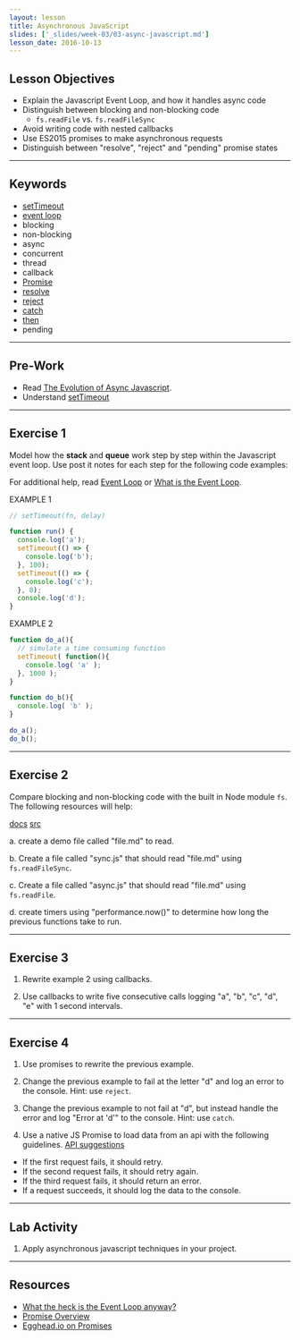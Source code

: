```yaml
---
layout: lesson
title: Asynchronous JavaScript
slides: ['_slides/week-03/03-async-javascript.md']
lesson_date: 2016-10-13
---
```


## Lesson Objectives

- Explain the Javascript Event Loop, and how it handles async code
- Distinguish between blocking and non-blocking code
  - `fs.readFile` vs. `fs.readFileSync`
- Avoid writing code with nested callbacks
- Use ES2015 promises to make asynchronous requests
- Distinguish between "resolve", "reject" and "pending" promise states

---

## Keywords

- [setTimeout](https://developer.mozilla.org/en-US/docs/Web/API/WindowTimers/setTimeout)
- [event loop](https://developer.mozilla.org/en/docs/Web/JavaScript/EventLoop)
- blocking
- non-blocking
- async
- concurrent
- thread
- callback
- [Promise](https://developer.mozilla.org/en/docs/Web/JavaScript/Reference/Global_Objects/Promise)
- [resolve](https://developer.mozilla.org/en/docs/Web/JavaScript/Reference/Global_Objects/Promise/resolve)
- [reject](https://developer.mozilla.org/en/docs/Web/JavaScript/Reference/Global_Objects/Promise/reject)
- [catch](https://developer.mozilla.org/en-US/docs/Web/JavaScript/Reference/Global_Objects/Promise/catch)
- [then](https://developer.mozilla.org/en-US/docs/Web/JavaScript/Reference/Global_Objects/Promise/then)
- pending

---

## Pre-Work
- Read [The Evolution of Async Javascript](https://blog.risingstack.com/asynchronous-javascript/).
- Understand [setTimeout](http://javascript.info/tutorial/settimeout-setinterval)

---

## Exercise 1

Model how the **stack** and **queue** work step by step within the Javascript event loop. Use post it notes for each step for the following code examples:

For additional help, read [Event Loop](https://developer.mozilla.org/en/docs/Web/JavaScript/EventLoop) or [What is the Event Loop](http://altitudelabs.com/blog/what-is-the-javascript-event-loop/).

EXAMPLE 1

```js
// setTimeout(fn, delay)

function run() {
  console.log('a');
  setTimeout(() => {
    console.log('b');
  }, 100);  
  setTimeout(() => {
    console.log('c');
  }, 0);
  console.log('d');
}
```

EXAMPLE 2

```js
function do_a(){
  // simulate a time consuming function
  setTimeout( function(){
    console.log( 'a' );
  }, 1000 );
}

function do_b(){
  console.log( 'b' );
}

do_a();
do_b();
```

---

## Exercise 2

Compare blocking and non-blocking code with the built in Node module `fs`. The following resources will help:

[docs](https://nodejs.org/api/fs.html)
[src](https://github.com/nodejs/node/blob/master/doc/topics/blocking-vs-non-blocking.md)

  a. create a demo file called "file.md" to read.

  b. Create a file called "sync.js" that should read "file.md" using `fs.readFileSync`.

  c. Create a file called "async.js" that should read "file.md" using `fs.readFile`.

  d. create timers using "performance.now()" to determine how long the previous functions take to run.

---

## Exercise 3

1. Rewrite example 2 using callbacks.

2. Use callbacks to write five consecutive calls logging "a", "b", "c", "d", "e" with 1 second intervals.

---

## Exercise 4

1. Use promises to rewrite the previous example.

2. Change the previous example to fail at the letter "d" and log an error to the console. Hint: use `reject`.

3. Change the previous example to not fail at "d", but instead handle the error and log "Error at 'd'" to the console. Hint: use `catch`.

4. Use a native JS Promise to load data from an api with the following guidelines. [API suggestions](https://github.com/toddmotto/public-apis)

  - If the first request fails, it should retry.
  - If the second request fails, it should retry again.
  - If the third request fails, it should return an error.
  - If a request succeeds, it should log the data to the console.

---

## Lab Activity

1. Apply asynchronous javascript techniques in your project.

---

## Resources
- [What the heck is the Event Loop anyway?](http://2014.jsconf.eu/speakers/philip-roberts-what-the-heck-is-the-event-loop-anyway.html)
- [Promise Overview](http://www.1bytebeta.com/javascript-promise-overview/)
- [Egghead.io on Promises](https://egghead.io/lessons/ecmascript-6-promises-with-es6)
